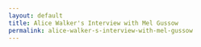 ```yaml
---
layout: default
title: Alice Walker's Interview with Mel Gussow
permalink: alice-walker-s-interview-with-mel-gussow
---
```

<!-- Add an essay or interpretive material below this line,
using HTML or markdown.  Do not modify this file above this line -->
